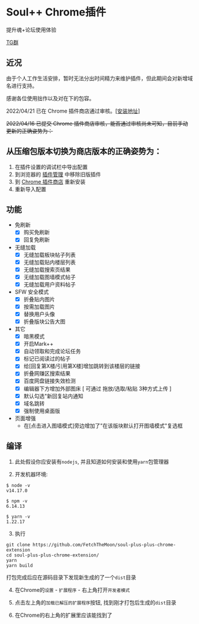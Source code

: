 # Soul++ Chrome插件

提升魂+论坛使用体验

[TG群](https://t.me/joinchat/pHRL19h_vCY5MmFh)

## 近况

由于个人工作生活安排，暂时无法分出时间精力来维护插件，但此期间会对新增域名进行支持。
 
感谢各位使用拙作以及对在下的包容。

2022/04/21 已在 Chrome 插件商店通过审核。[\[安装地址\]](https://chrome.google.com/webstore/detail/soul%20%20/bleoonmhjmcnoflcfnlgfondalejbacp?hl=zh-CN)

~~2022/04/16 已提交 Chrome 插件商店审核，能否通过审核尚未可知，目前手动更新的正确姿势为：~~

## 从压缩包版本切换为商店版本的正确姿势为：

1. 在插件设置的调试栏中导出配置
2. 到浏览器的 [插件管理](chrome://extensions) 中移除旧版插件
3. 到 [Chrome 插件商店](https://chrome.google.com/webstore/detail/soul%20%20/bleoonmhjmcnoflcfnlgfondalejbacp?hl=zh-CN) 重新安装
4. 重新导入配置


## 功能
- 免刷新
  - [X] 购买免刷新
  - [X] 回复免刷新
- 无缝加载
  - [X] 无缝加载板块帖子列表
  - [X] 无缝加载贴内楼层列表
  - [X] 无缝加载搜索页结果
  - [X] 无缝加载图墙模式帖子
  - [X] 无缝加载用户资料帖子
- SFW 安全模式
  - [X] 折叠贴内图片
  - [X] 按需加载图片
  - [X] 替换用户头像
  - [X] 折叠版块公告大图
- 其它
  - [X] 暗黑模式
  - [X] 开启Mark++
  - [X] 自动领取和完成论坛任务
  - [X] 标记已阅读过的帖子
  - [X] 给[回复第X楼/引用第X楼]增加跳转到该楼层的链接
  - [X] 折叠网赚区搜索结果
  - [X] 百度网盘链接失效检测
  - [X] 编辑器下方增加外部图床 [ 可通过 拖放/选取/粘贴 3种方式上传 ]
  - [X] 默认勾选"新回复站内通知
  - [X] 域名跳转
  - [X] 强制使用桌面版

- 页面增强
  - 在[点击进入图墙模式]旁边增加了"在该版块默认打开图墙模式"复选框


## 编译

1. 此处假设你应安装有`nodejs`, 并且知道如何安装和使用`yarn`包管理器

2. 开发机器环境:
```
$ node -v
v14.17.0

$ npm -v
6.14.13

$ yarn -v
1.22.17
```

3. 执行
```shell
git clone https://github.com/FetchTheMoon/soul-plus-plus-chrome-extension
cd soul-plus-plus-chrome-extension/
yarn        
yarn build
```
打包完成后应在源码目录下发现新生成的了一个`dist`目录

4. 在Chrome的`设置` - `扩展程序` - 右上角打开`开发者模式`

5. 点击左上角的`加载已解压的扩展程序`按钮, 找到刚才打包后生成的`dist`目录

6. 在Chrome的右上角的扩展里应该能找到了

